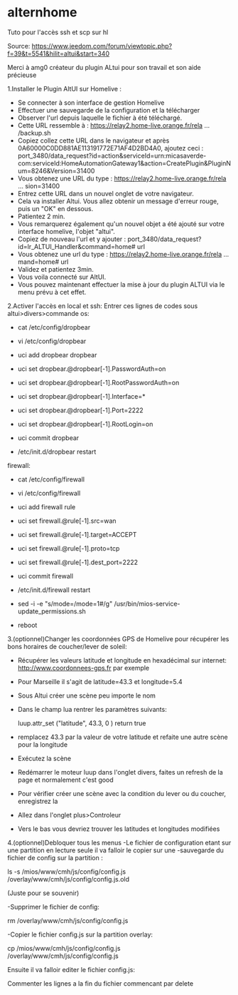 # alternhome
Tuto pour l'accès ssh et scp sur hl

Source: https://www.jeedom.com/forum/viewtopic.php?f=39&t=5541&hilit=altui&start=340

Merci à amg0 créateur du plugin ALtui pour son travail et son aide précieuse

1.Installer le Plugin AltUI sur Homelive :

- Se connecter à son interface de gestion Homelive
- Effectuer une sauvegarde de la configuration et la télécharger
- Observer l'url depuis laquelle le fichier à été téléchargé.
- Cette URL ressemble à :
https://relay2.home-live.orange.fr/rela ... /backup.sh
- Copiez collez cette URL dans le navigateur et après 0A60000C0DD881AE113191772E71AF4D2BD4A0, ajoutez ceci :
port_3480/data_request?id=action&serviceId=urn:micasaverde-com:serviceId:HomeAutomationGateway1&action=CreatePlugin&PluginNum=8246&Version=31400
- Vous obtenez une URL du type : https://relay2.home-live.orange.fr/rela ... sion=31400
- Entrez cette URL dans un nouvel onglet de votre navigateur.
- Cela va installer Altui. Vous allez obtenir un message d'erreur rouge, puis un "OK" en dessous.
- Patientez 2 min.
- Vous remarquerez également qu'un nouvel objet a été ajouté sur votre interface homelive, l'objet "altui".
- Copiez de nouveau l'url et y ajouter : port_3480/data_request?id=lr_ALTUI_Handler&command=home# url
- Vous obtenez une url du type :
https://relay2.home-live.orange.fr/rela ... mand=home# url
- Validez et patientez 3min.
- Vous voila connecté sur AltUI.
- Vous pouvez maintenant effectuer la mise à jour du plugin ALTUI via le menu prévu à cet effet.

2.Activer l'accès en local et ssh:
Entrer ces lignes de codes sous altui>divers>commande os:

- cat /etc/config/dropbear

- vi /etc/config/dropbear

- uci add dropbear dropbear

- uci set dropbear.@dropbear[-1].PasswordAuth=on
- uci set dropbear.@dropbear[-1].RootPasswordAuth=on
- uci set dropbear.@dropbear[-1].Interface=*
- uci set dropbear.@dropbear[-1].Port=2222
- uci set dropbear.@dropbear[-1].RootLogin=on

- uci commit dropbear

- /etc/init.d/dropbear restart


firewall:

- cat /etc/config/firewall

- vi /etc/config/firewall

- uci add firewall rule

- uci set firewall.@rule[-1].src=wan
- uci set firewall.@rule[-1].target=ACCEPT
- uci set firewall.@rule[-1].proto=tcp
- uci set firewall.@rule[-1].dest_port=2222

- uci commit firewall

- /etc/init.d/firewall restart

- sed -i -e "s/mode=/mode=1#/g" /usr/bin/mios-service-update_permissions.sh

- reboot

3.(optionnel)Changer les coordonnées GPS de Homelive pour récupérer les bons horaires de coucher/lever de soleil:

- Récupérer les valeurs latitude et longitude en hexadécimal sur internet: http://www.coordonnees-gps.fr par exemple
- Pour Marseille il s'agit de latitude=43.3 et longitude=5.4
- Sous Altui créer une scène peu importe le nom
- Dans le champ lua rentrer les paramètres suivants:

  luup.attr_set ("latitude", 43.3, 0 )
  return true
  
- remplacez 43.3 par la valeur de votre latitude et refaite une autre scène pour la longitude
- Exécutez la scène
- Redémarrer le moteur luup dans l'onglet divers, faites un refresh de la page et normalement c'est good
- Pour vérifier créer une scène avec la condition du lever ou du coucher, enregistrez la
- Allez dans l'onglet plus>Controleur
- Vers le bas vous devriez trouver les latitudes et longitudes modifiées

4.(optionnel)Debloquer tous les menus
-Le fichier de configuration etant sur une partition en lecture seule il va falloir le copier sur une -sauvegarde du fichier de config sur la partition :

ls -s /mios/www/cmh/js/config/config.js /overlay/www/cmh/js/config/config.js.old    

(Juste pour se souvenir)

-Supprimer le fichier de config:

rm /overlay/www/cmh/js/config/config.js

-Copier le fichier config.js sur la partition overlay:

cp /mios/www/cmh/js/config/config.js /overlay/www/cmh/js/config/config.js


Ensuite il va falloir editer le fichier config.js:

Commenter les lignes a la fin du fichier commencant par delete